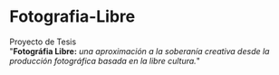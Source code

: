 # Fotografia-Libre
Proyecto de Tesis
<br>
"**Fotográfia Libre:**
*una aproximación a la soberanía creativa desde la producción fotográfica basada en la libre cultura.*"
